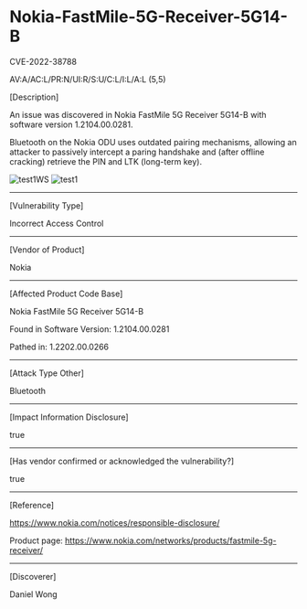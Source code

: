 # Nokia-FastMile-5G-Receiver-5G14-B

CVE-2022-38788

AV:A/AC:L/PR:N/UI:R/S:U/C:L/I:L/A:L (5,5)

[Description]

An issue was discovered in Nokia FastMile 5G Receiver 5G14-B
with software version 1.2104.00.0281.

Bluetooth on the Nokia ODU uses outdated pairing mechanisms, allowing
an attacker to passively intercept a paring handshake and (after
offline cracking) retrieve the PIN and LTK (long-term key).

![test1WS](https://user-images.githubusercontent.com/113522001/190152812-dc105dc3-c0f5-43c9-9eb2-4cc607ea065a.png)
![test1](https://user-images.githubusercontent.com/113522001/190152891-ee34032c-4301-4667-bf0f-6bc33a973203.png)


------------------------------------------

[Vulnerability Type]

Incorrect Access Control

------------------------------------------

[Vendor of Product]

Nokia

------------------------------------------

[Affected Product Code Base]

Nokia FastMile 5G Receiver 5G14-B

Found in Software Version:
1.2104.00.0281

Pathed in:
1.2202.00.0266

-------------------------

[Attack Type Other]

Bluetooth

------------------------------------------

[Impact Information Disclosure]

true

------------------------------------------

[Has vendor confirmed or acknowledged the vulnerability?]

true

------------------------------------------

[Reference]

https://www.nokia.com/notices/responsible-disclosure/

Product page:
https://www.nokia.com/networks/products/fastmile-5g-receiver/

------------------------------------------

[Discoverer]

Daniel Wong

